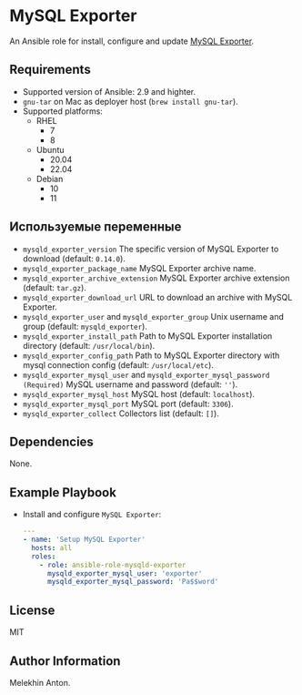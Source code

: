 MySQL Exporter
==============

An Ansible role for install, configure and update [MySQL Exporter](https://github.com/prometheus/mysqld_exporter).

Requirements
------------

- Supported version of Ansible: 2.9 and highter.
- `gnu-tar` on Mac as deployer host (`brew install gnu-tar`).
- Supported platforms:
  - RHEL
    - 7
    - 8
  - Ubuntu
    - 20.04
    - 22.04
  - Debian
    - 10
    - 11

Используемые переменные
-----------------------

- `mysqld_exporter_version` The specific version of MySQL Exporter to download (default: `0.14.0`).
- `mysqld_exporter_package_name` MySQL Exporter archive name.
- `mysqld_exporter_archive_extension` MySQL Exporter archive extension (default: `tar.gz`).
- `mysqld_exporter_download_url` URL to download an archive with MySQL Exporter.
- `mysqld_exporter_user` and `mysqld_exporter_group` Unix username and group (default: `mysqld_exporter`).
- `mysqld_exporter_install_path` Path to MySQL Exporter installation directory (default: `/usr/local/bin`).
- `mysqld_exporter_config_path` Path to MySQL Exporter directory with mysql connection config (default: `/usr/local/etc`).
- `mysqld_exporter_mysql_user` and `mysqld_exporter_mysql_password` `(Required)` MySQL username and password (default: `''`).
- `mysqld_exporter_mysql_host` MySQL host (default: `localhost`).
- `mysqld_exporter_mysql_port` MySQL port (default: `3306`).
- `mysqld_exporter_collect` Collectors list (default: `[]`).

Dependencies
------------

None.

Example Playbook
----------------

- Install and configure `MySQL Exporter`:

  ```yaml
  ---
  - name: 'Setup MySQL Exporter'
    hosts: all
    roles:
      - role: ansible-role-mysqld-exporter
        mysqld_exporter_mysql_user: 'exporter'
        mysqld_exporter_mysql_password: 'Pa$$word'
  ```

License
-------

MIT

Author Information
------------------

Melekhin Anton.
